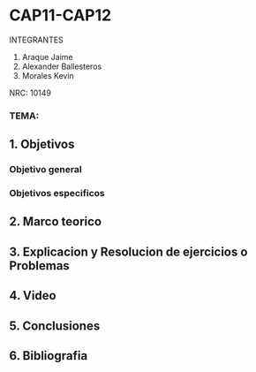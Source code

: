 # CAP11-CAP12
INTEGRANTES

1. Araque Jaime
2. Alexander Ballesteros
3. Morales Kevin

NRC: 10149

### TEMA: 

## 1. Objetivos
### Objetivo general

### Objetivos especificos

## 2. Marco teorico

## 3. Explicacion y Resolucion de ejercicios o Problemas

## 4. Video 

## 5. Conclusiones

## 6. Bibliografia
